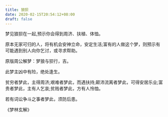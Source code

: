 ```yaml
---
title: 狼狈
date: 2020-02-15T20:54:12+08:00
draft: false
---
```


梦见狼狈在一起,预示你会得到周济、扶植、体恤。

原本无家可归的人，将有机会安神立命，安定生活;富有的人做这个梦，则预示有可能遇到别人向你乞讨，或寻求帮助。

原版周公解梦：梦狼与狈行，吉。

此梦主凶中有险，绝处逢生。

贫穷者梦此，主得周济;艰难者梦此，而遇扶持;颠沛流离者梦此，可得安居乐业;富贵者梦此，主有人乞哀;贫贱者梦此，方有人怜恤。

若有词讼争斗之事者梦此，须防后患。

《梦林玄解》